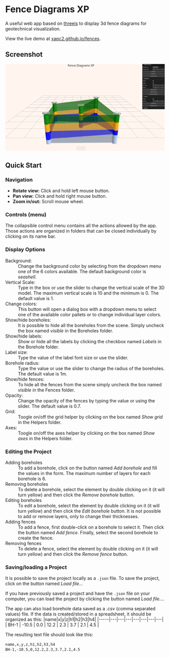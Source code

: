 # Fence Diagrams XP
A useful web app based on [threejs](https://threejs.org/) to display 3d fence diagrams for geotechnical visualization.

View the live demo at [xapc2.github.io/fences](https://xapc2.github.io/fences).

## Screenshot
![Screenshot of the app](./images/screenshot.png "Fences app")

## Quick Start

### Navigation
+ **Rotate view:** Click and hold left mouse button.
+ **Pan view:** Click and hold right mouse button.
+ **Zoom in/out:** Scroll mouse wheel.

### Controls (menu)

The collapsible control menu contains all the actions allowed by the app. Those actions are organized in folders that can be closed individually by clicking on its name bar.

### Display Options
<dl>
<dt>Background:</dt> <dd>Change the background color by selecting from the dropdown menu one of the 6 colors available. The default background color is <em>seashell</em>.</dd>
<dt>Vertical Scale:</dt>  <dd>Type in the box or use the slider to change the vertical scale of the 3D model. The maximum vertical scale is 10 and the minimum is 0. The default value is 1.</dd>
<dt>Change colors:</dt> <dd> This button will open a dialog box with a dropdown menu to select one of the available color pallets or to change individual layer colors.</dd>
<dt>Show/hide boreholes:</dt> <dd> It is possible to hide all the boreholes from the scene. Simply uncheck the box named <em>visible</em> in the Boreholes folder.</dd>
<dt>Show/hide labels:</dt> <dd> Show or hide all the labels by clicking the checkbox named <em>Labels</em> in the Borehole folder.</dd>
<dt>Label size:</dt>  <dd>Type the value of the label font size or use the slider.</dd>
<dt>Borehole radius:</dt> <dd> Type the value or use the slider to change the radius of the boreholes. The default value is 1m.</dd>
<dt>Show/hide fences:</dt><dd>  To hide all the fences from the scene simply uncheck the box named <em>visible</em> in the Fences folder.</dd>
<dt>Opacity:</dt>  <dd>Change the opacity of the fences by typing the value or using the slider. The default value is 0.7.</dd>
<dt>Grid:</dt> <dd> Toogle on/off the grid helper by clicking on the box named <em>Show grid</em> in the Helpers folder.</dd>
<dt>Axes:</dt>  <dd>Toogle on/off the axes helper by clicking on the box named <em>Show axes</em> in the Helpers folder.</dd>
</dl>

### Editing the Project
<dl>
  <dt>Adding boreholes</dt><dd> To add a borehole, click on the button named <em>Add borehole</em> and fill the values in the form. The maximum number of layers for each borehole is 6.</dd>
  <dt>Removing boreholes</dt><dd>To delete a borehole, select the element by double clicking on it (it will turn yellow) and then click the <em>Remove borehole</em> button.</dd>
  <dt>Editing boreholes</dt><dd>To edit a borehole, select the element by double clicking on it (it will turn yellow) and then click the <em>Edit borehole</em> button. It is not possible to add or remove layers, only to change their thicknesses.</dd>
  <dt>Adding fences</dt><dd> To add a fence, first double-click on a borehole to select it. Then click the button named <em>Add fence</em>. Finally, select the second borehole to create the fence.</dd>
  <dt>Removing fences</dt><dd>To delete a fence, select the element by double clicking on it (it will turn yellow) and then click the <em>Remove fence</em> button.</dd>
</dl>

### Saving/loading a Project

It is possible to save the project locally as a `.json` file. To save the project, click on the button named <em>Load file... </em>

If you have previously saved a project and have the `.json` file on your computer, you can load the project by clicking the button named <em>Load file...</em>. 

The app can also load borehole data saved as a .csv (comma separated values) file. If the data is created/stored in a spreadsheet, it should be organized as this:
|name|x|y|z|h1|h2|h3|h4|
|-----|---|---|---|---|---|---|---|
| BH-1 | -10.5 | 0.0 | 12.2 | 2.3 | 3.7 | 2.1  | 4.5 |

The resulting text file should look like this:
```
name,x,y,z,h1,h2,h3,h4
BH-1,-10.5,0,12.2,2.3,3.7,2.1,4.5
```
